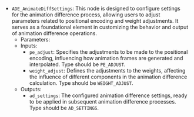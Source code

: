 - `ADE_AnimateDiffSettings`: This node is designed to configure settings for the animation difference process, allowing users to adjust parameters related to positional encoding and weight adjustments. It serves as a foundational element in customizing the behavior and output of animation difference operations.
    - Parameters:
    - Inputs:
        - `pe_adjust`: Specifies the adjustments to be made to the positional encoding, influencing how animation frames are generated and interpolated. Type should be `PE_ADJUST`.
        - `weight_adjust`: Defines the adjustments to the weights, affecting the influence of different components in the animation difference calculation. Type should be `WEIGHT_ADJUST`.
    - Outputs:
        - `ad_settings`: The configured animation difference settings, ready to be applied in subsequent animation difference processes. Type should be `AD_SETTINGS`.
